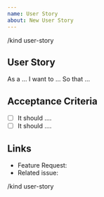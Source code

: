 ```yaml
---
name: User Story
about: New User Story
---
```


/kind user-story

## User Story
As a ... I want to ... So that ...

## Acceptance Criteria 
- [ ] It should ....
- [ ] It should ....

## Links 
- Feature Request: 
- Related issue: 

/kind user-story
